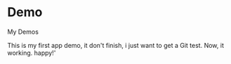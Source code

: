# Demo
My Demos

This is my first app demo, it don't finish, i just want to get a Git test.
Now, it working.
happy!'
